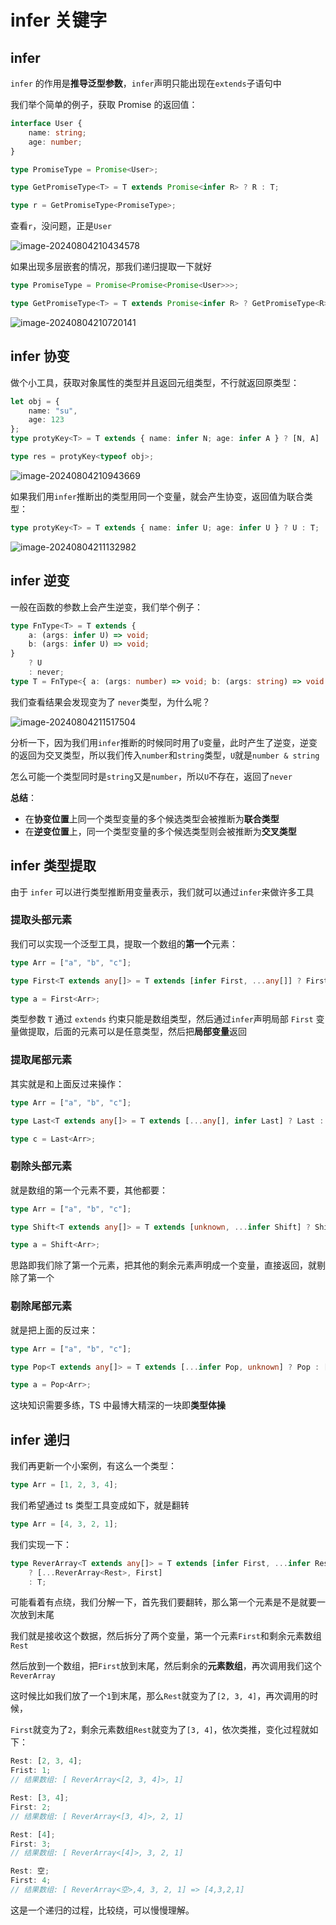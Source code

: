 # infer 关键字

## infer

`infer` 的作用是**推导泛型参数**，`infer`声明只能出现在`extends`子语句中

我们举个简单的例子，获取 Promise 的返回值：

```ts
interface User {
	name: string;
	age: number;
}

type PromiseType = Promise<User>;

type GetPromiseType<T> = T extends Promise<infer R> ? R : T;

type r = GetPromiseType<PromiseType>;
```

查看`r`，没问题，正是`User`

![image-20240804210434578](https://chen-1320883525.cos.ap-chengdu.myqcloud.com/img/image-20240804210434578.png)

如果出现多层嵌套的情况，那我们递归提取一下就好

```ts
type PromiseType = Promise<Promise<Promise<User>>>;

type GetPromiseType<T> = T extends Promise<infer R> ? GetPromiseType<R> : T;
```

![image-20240804210720141](https://chen-1320883525.cos.ap-chengdu.myqcloud.com/img/image-20240804210720141.png)

## infer 协变

做个小工具，获取对象属性的类型并且返回元组类型，不行就返回原类型：

```ts
let obj = {
	name: "su",
	age: 123
};
type protyKey<T> = T extends { name: infer N; age: infer A } ? [N, A] : T;

type res = protyKey<typeof obj>;
```

![image-20240804210943669](https://chen-1320883525.cos.ap-chengdu.myqcloud.com/img/image-20240804210943669.png)

如果我们用`infer`推断出的类型用同一个变量，就会产生协变，返回值为联合类型：

```ts
type protyKey<T> = T extends { name: infer U; age: infer U } ? U : T;
```

![image-20240804211132982](https://chen-1320883525.cos.ap-chengdu.myqcloud.com/img/image-20240804211132982.png)

## infer 逆变

一般在函数的参数上会产生逆变，我们举个例子：

```ts
type FnType<T> = T extends {
	a: (args: infer U) => void;
	b: (args: infer U) => void;
}
	? U
	: never;
type T = FnType<{ a: (args: number) => void; b: (args: string) => void }>;
```

我们查看结果会发现变为了 `never`类型，为什么呢？

![image-20240804211517504](https://chen-1320883525.cos.ap-chengdu.myqcloud.com/img/image-20240804211517504.png)

分析一下，因为我们用`infer`推断的时候同时用了`U`变量，此时产生了逆变，逆变的返回为交叉类型，所以我们传入`number`和`string`类型，`U`就是`number & string`

怎么可能一个类型同时是`string`又是`number`，所以`U`不存在，返回了`never`

**总结**：

- 在**协变位置**上同一个类型变量的多个候选类型会被推断为**联合类型**
- 在**逆变位置**上，同一个类型变量的多个候选类型则会被推断为**交叉类型**

## infer 类型提取

由于 `infer` 可以进行类型推断用变量表示，我们就可以通过`infer`来做许多工具

### 提取头部元素

我们可以实现一个泛型工具，提取一个数组的**第一个**元素：

```ts
type Arr = ["a", "b", "c"];

type First<T extends any[]> = T extends [infer First, ...any[]] ? First : [];

type a = First<Arr>;
```

类型参数 `T` 通过 `extends` 约束只能是数组类型，然后通过`infer`声明局部 `First` 变量做提取，后面的元素可以是任意类型，然后把**局部变量**返回

### 提取尾部元素

其实就是和上面反过来操作：

```ts
type Arr = ["a", "b", "c"];

type Last<T extends any[]> = T extends [...any[], infer Last] ? Last : [];

type c = Last<Arr>;
```

### 剔除头部元素

就是数组的第一个元素不要，其他都要：

```ts
type Arr = ["a", "b", "c"];

type Shift<T extends any[]> = T extends [unknown, ...infer Shift] ? Shift : [];

type a = Shift<Arr>;
```

思路即我们除了第一个元素，把其他的剩余元素声明成一个变量，直接返回，就剔除了第一个

### 剔除尾部元素

就是把上面的反过来：

```ts
type Arr = ["a", "b", "c"];

type Pop<T extends any[]> = T extends [...infer Pop, unknown] ? Pop : [];

type a = Pop<Arr>;
```

这块知识需要多练，TS 中最博大精深的一块即**类型体操**

## infer 递归

我们再更新一个小案例，有这么一个类型：

```ts
type Arr = [1, 2, 3, 4];
```

我们希望通过 ts 类型工具变成如下，就是翻转

```ts
type Arr = [4, 3, 2, 1];
```

我们实现一下：

```ts
type ReverArray<T extends any[]> = T extends [infer First, ...infer Rest]
	? [...ReverArray<Rest>, First]
	: T;
```

可能看着有点绕，我们分解一下，首先我们要翻转，那么第一个元素是不是就要一次放到末尾

我们就是接收这个数据，然后拆分了两个变量，第一个元素`First`和剩余元素数组`Rest`

然后放到一个数组，把`First`放到末尾，然后剩余的**元素数组**，再次调用我们这个`ReverArray`

这时候比如我们放了一个`1`到末尾，那么`Rest`就变为了`[2, 3, 4]`，再次调用的时候，

`First`就变为了`2`，剩余元素数组`Rest`就变为了`[3, 4]`，依次类推，变化过程就如下：

```ts
Rest: [2, 3, 4];
Frist: 1;
// 结果数组: [ ReverArray<[2, 3, 4]>, 1]

Rest: [3, 4];
First: 2;
// 结果数组: [ ReverArray<[3, 4]>, 2, 1]

Rest: [4];
First: 3;
// 结果数组: [ ReverArray<[4]>, 3, 2, 1]

Rest: 空;
First: 4;
// 结果数组: [ ReverArray<空>,4, 3, 2, 1] => [4,3,2,1]
```

这是一个递归的过程，比较绕，可以慢慢理解。
